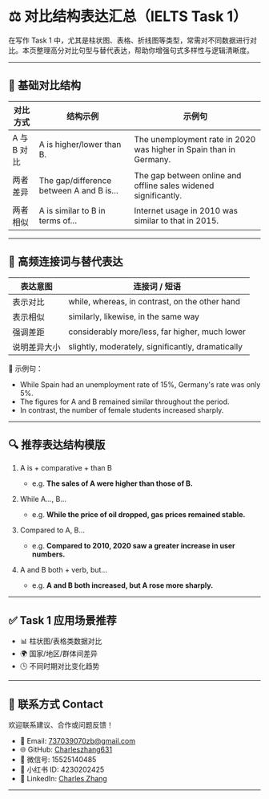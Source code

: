 # ⚖️ 对比结构表达汇总（IELTS Task 1）

在写作 Task 1 中，尤其是柱状图、表格、折线图等类型，常需对不同数据进行对比。本页整理高分对比句型与替代表达，帮助你增强句式多样性与逻辑清晰度。

---

## 📌 基础对比结构

| 对比方式 | 结构示例 | 示例句 |
|-----------|-----------|--------|
| A 与 B 对比 | A is higher/lower than B. | The unemployment rate in 2020 was higher in Spain than in Germany. |
| 两者差异 | The gap/difference between A and B is… | The gap between online and offline sales widened significantly. |
| 两者相似 | A is similar to B in terms of… | Internet usage in 2010 was similar to that in 2015. |

---

## 🔁 高频连接词与替代表达

| 表达意图 | 连接词 / 短语 |
|-----------|----------------|
| 表示对比 | while, whereas, in contrast, on the other hand |
| 表示相似 | similarly, likewise, in the same way |
| 强调差距 | considerably more/less, far higher, much lower |
| 说明差异大小 | slightly, moderately, significantly, dramatically |

📝 示例句：
- While Spain had an unemployment rate of 15%, Germany's rate was only 5%.
- The figures for A and B remained similar throughout the period.
- In contrast, the number of female students increased sharply.

---

## 🔍 推荐表达结构模版

1. A is + comparative + than B  
   - e.g. **The sales of A were higher than those of B.**

2. While A..., B...  
   - e.g. **While the price of oil dropped, gas prices remained stable.**

3. Compared to A, B...  
   - e.g. **Compared to 2010, 2020 saw a greater increase in user numbers.**

4. A and B both + verb, but...  
   - e.g. **A and B both increased, but A rose more sharply.**

---

## ✅ Task 1 应用场景推荐

- 📊 柱状图/表格类数据对比
- 🌍 国家/地区/群体间差异
- 🕒 不同时期对比变化趋势

---

## 📮 联系方式 Contact

欢迎联系建议、合作或问题反馈！

- 📧 Email: [737039070zb@gmail.com](mailto:737039070zb@gmail.com)  
- 🌐 GitHub: [Charleszhang631](https://github.com/Charleszhang631)  
- 💬 微信号: 15525140485  
- 📕 小红书 ID: 4230202425  
- 🔗 LinkedIn: [Charles Zhang](https://www.linkedin.com/in/charles-zhang-9606a2246/)

---
